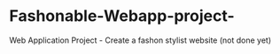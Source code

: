 # Fashonable-Webapp-project-
Web Application Project - Create a fashon stylist website
(not done yet)
